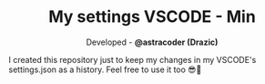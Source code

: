 <h1 align="center">My settings VSCODE - Min</h1>
<p align="center">Developed - <b>@astracoder (Drazic)</b></p>
<p>
  I created this repository just to keep my changes in my VSCODE's settings.json as a history. Feel free to use it too 😎🙌
</p>